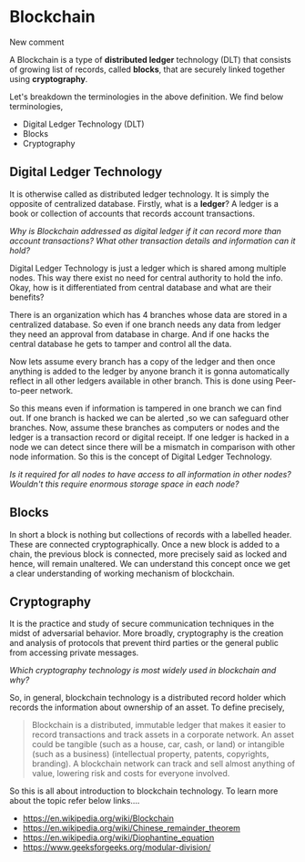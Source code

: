 # Blockchain

New comment

A Blockchain is a type of **distributed ledger** technology (DLT) that consists of growing list of records, called **blocks**, that are securely linked together using **cryptography**.

Let's breakdown the terminologies in the above definition. We find below terminologies,

- Digital Ledger Technology (DLT)
- Blocks
- Cryptography

## Digital Ledger Technology

 It is otherwise called as distributed ledger technology. It is simply the opposite of centralized database. Firstly, what is a **ledger**? A ledger is a book or collection of accounts that records account transactions.

 *Why is Blockchain addressed as digital ledger if it can record more than account transactions? What other transaction details and information can it hold?*

Digital Ledger Technology is just a ledger which is shared among multiple nodes. This way there exist no need for central authority to hold the info. Okay, how is it differentiated from central database and what are their benefits?

There is an organization which has 4 branches whose data are stored in a centralized database. So even if one branch needs any data from ledger they need an approval from database in charge. And if one hacks the central database he gets to tamper and control all the data.

Now lets assume every branch has a copy of the ledger and then once anything is added to the ledger by anyone branch it is gonna automatically reflect in all other ledgers available in other branch. This is done using Peer-to-peer network.

So this means even if information is tampered in one branch we can find out. If one branch is hacked we can be alerted ,so we can safeguard other branches. Now, assume these branches as computers or nodes and the ledger is a transaction record or digital receipt. If one ledger is hacked in a node we can detect since there will be a mismatch in comparison with other node information. So this is the concept of Digital Ledger Technology.

*Is it required for all nodes to have access to all information in other nodes? Wouldn't this require enormous storage space in each node?*

## Blocks

In short a block is nothing but collections of records with a labelled header. These are connected cryptographically. Once a new block is added to a chain, the previous block is connected, more precisely said as locked and hence, will remain unaltered. We can understand this concept once we get a clear understanding of working mechanism of blockchain.

## Cryptography

It is the practice and study of secure communication techniques in the midst of adversarial behavior. More broadly, cryptography is the creation and analysis of protocols that prevent third parties or the general public from accessing private messages.

*Which cryptography technology is most widely used in blockchain and why?*

So, in general, blockchain technology is a distributed record holder which records the information about ownership of an asset. To define precisely,
> Blockchain is a distributed, immutable ledger that makes it easier to record transactions and track assets in a corporate network.
An asset could be tangible (such as a house, car, cash, or land) or intangible (such as a business) (intellectual property, patents, copyrights, branding). A blockchain network can track and sell almost anything of value, lowering risk and costs for everyone involved.

So this is all about introduction to blockchain technology. To learn more about the topic refer below links....
* <https://en.wikipedia.org/wiki/Blockchain>
* <https://en.wikipedia.org/wiki/Chinese_remainder_theorem>
* <https://en.wikipedia.org/wiki/Diophantine_equation>
* <https://www.geeksforgeeks.org/modular-division/>
